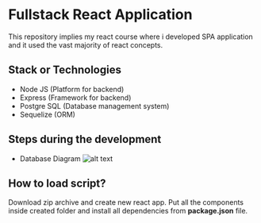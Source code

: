 # Fullstack React Application

This repository implies my react course where i developed SPA application and it used the vast majority of react concepts.

## Stack or Technologies
* Node JS (Platform for backend)
* Express (Framework for backend)
* Postgre SQL (Database management system)
* Sequelize (ORM)

## Steps during the development

* Database Diagram
![alt text](https://i.ibb.co/nn0c59p/Store-Diagram.png)

## How to load script?

Download zip archive and create new react app. Put all the components inside created folder and install all dependencies from **package.json** file.
